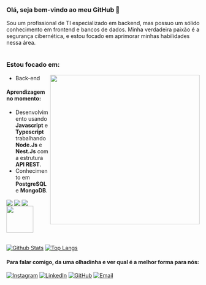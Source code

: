 ### Olá, seja bem-vindo ao meu GitHub 👋

  Sou um profissional de TI especializado em backend, mas possuo um sólido conhecimento em frontend e bancos de dados. Minha verdadeira paixão é a segurança cibernética, e estou focado em aprimorar minhas habilidades nessa área.

#

### Estou focado em:

  <img align='right' src='https://user-images.githubusercontent.com/94023985/151900649-8d2a4ceb-adf4-4b06-bcf4-5af039555308.png' width='390px' />

  - Back-end
  
  #### Aprendizagem no momento:

  -   Desenvolvimento usando **Javascript** e **Typescript** trabalhando **Node.Js** e **Nest.Js** com a estrutura **API REST**.
  -   Conhecimento em **PostgreSQL** e **MongoDB**.

<div style="display: inline_block"> 
  <img align="center" alt"javascript" src="https://img.shields.io/badge/JavaScript-F7DF1E?style=for-the-badge&logo=javascript&logoColor=black" />
  <img align="center" alt"node.js" src="https://img.shields.io/badge/Node.js-43853D?style=for-the-badge&logo=node.js&logoColor=white" />
  <img align="center" alt"Postgresql" src="https://img.shields.io/badge/PostgreSQL-316192?style=for-the-badge&logo=postgresql&logoColor=white" />
  <img width="70px" align="center" alt"Nest.js" src="https://cdn.jsdelivr.net/gh/devicons/devicon/icons/nestjs/nestjs-plain-wordmark.svg" />
          
</div>

</div> <br>

[![Github Stats](https://github-readme-stats.vercel.app/api?username=adrianocruz01&theme=compact=true&count_private=true)](https://github.com/adrianocruz01/github-readme-stats)
[![Top Langs](https://github-readme-stats.vercel.app/api/top-langs/?username=anuraghazra&layout=compact)](https://github.com/anuraghazra/github-readme-stats)

#### Para falar comigo, da uma olhadinha e ver qual é a melhor forma para nós:
[![Instagram](https://img.shields.io/badge/Instagram-E4405F?style=for-the-badge&logo=instagram&logoColor=white)](https://www.instagram.com/adrianoutbox/)
[![LinkedIn](https://img.shields.io/badge/LinkedIn-0077B5?style=for-the-badge&logo=linkedin&logoColor=white)](https://www.linkedin.com/in/adriano-cruz-6b1793194/)
[![GitHub](https://img.shields.io/badge/GitHub-100000?style=for-the-badge&logo=github&logoColor=white)](https://github.com/AdrianoCruz01)
[![Email](https://img.shields.io/badge/Gmail-D14836?style=for-the-badge&logo=gmail&logoColor=white)](https://mail.google.com/mail/u/0/?tab=rm&ogbl#inbox?compose=CllgCJlLWnWnpHRpzgvLcTsKKpRMKgJSQdnNtFQjdddQvKHNmbSmdJlrxTLwSwFvxBNNHvHDQmL)
